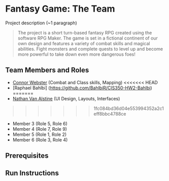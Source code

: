 # Fantasy Game: The Team

Project description (~1 paragraph)
> The project is a short turn-based fantasy RPG created using the software RPG Maker.
> The game is set in a fictional continent of our own design and features a variety of combat skills 
> and magical abilities. Fight monsters and complete quests to level up and become more powerful to take down 
> even more dangerous foes!

## Team Members and Roles

* [Connor Webster](https://github.com/ConnorWeb/CIS350-HW2-Webster.git) (Combat and Class skills, Mapping)
<<<<<<< HEAD
* [Raphael Bahlbi] (https://github.com/BahlbiR/CIS350-HW2-Bahlbi)
=======
* [Nathan Van Alstine](https://github.com/NathanVa9/CIS350-HW2-Van_Alstine) (UI Design, Layouts, Interfaces)
>>>>>>> 1fc084bd36d04e553994352a2c1eff8bbc4788ce
* Member 3 (Role 5, Role 6)
* Member 4 (Role 7, Role 9)
* Member 5 (Role 1, Role 2)
* Member 6 (Role 3, Role 4)
## Prerequisites

## Run Instructions
